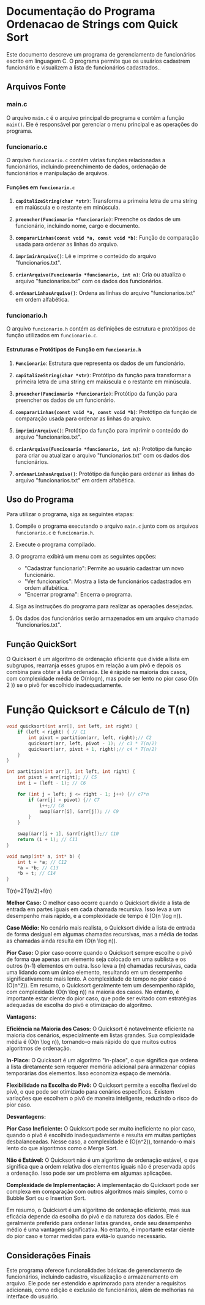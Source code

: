 # Documentação do Programa Ordenacao de Strings com Quick Sort

Este documento descreve um programa de gerenciamento de funcionários escrito em linguagem C. O programa permite que os usuários cadastrem funcionário e visualizem a lista de funcionários cadastrados..

## Arquivos Fonte

### main.c

O arquivo `main.c` é o arquivo principal do programa e contém a função `main()`. Ele é responsável por gerenciar o menu principal e as operações do programa.

### funcionario.c

O arquivo `funcionario.c` contém várias funções relacionadas a funcionários, incluindo preenchimento de dados, ordenação de funcionários e manipulação de arquivos.

#### Funções em `funcionario.c`

1. **`capitalizeString(char *str)`**: Transforma a primeira letra de uma string em maiúscula e o restante em minúscula.

2. **`preencher(Funcionario *funcionario)`**: Preenche os dados de um funcionário, incluindo nome, cargo e documento.

3. **`compararLinhas(const void *a, const void *b)`**: Função de comparação usada para ordenar as linhas do arquivo.

4. **`imprimirArquivo()`**: Lê e imprime o conteúdo do arquivo "funcionarios.txt".

5. **`criarArquivo(Funcionario *funcionario, int n)`**: Cria ou atualiza o arquivo "funcionarios.txt" com os dados dos funcionários.

6. **`ordenarLinhasArquivo()`**: Ordena as linhas do arquivo "funcionarios.txt" em ordem alfabética.

### funcionario.h

O arquivo `funcionario.h` contém as definições de estrutura e protótipos de função utilizados em `funcionario.c`.

#### Estruturas e Protótipos de Função em `funcionario.h`

1. **`Funcionario`**: Estrutura que representa os dados de um funcionário.

2. **`capitalizeString(char *str)`**: Protótipo da função para transformar a primeira letra de uma string em maiúscula e o restante em minúscula.

3. **`preencher(Funcionario *funcionario)`**: Protótipo da função para preencher os dados de um funcionário.

4. **`compararLinhas(const void *a, const void *b)`**: Protótipo da função de comparação usada para ordenar as linhas do arquivo.

5. **`imprimirArquivo()`**: Protótipo da função para imprimir o conteúdo do arquivo "funcionarios.txt".

6. **`criarArquivo(Funcionario *funcionario, int n)`**: Protótipo da função para criar ou atualizar o arquivo "funcionarios.txt" com os dados dos funcionários.

7. **`ordenarLinhasArquivo()`**: Protótipo da função para ordenar as linhas do arquivo "funcionarios.txt" em ordem alfabética.

## Uso do Programa

Para utilizar o programa, siga as seguintes etapas:

1. Compile o programa executando o arquivo `main.c` junto com os arquivos `funcionario.c` e `funcionario.h`.

2. Execute o programa compilado.

3. O programa exibirá um menu com as seguintes opções:
   - "Cadastrar funcionario": Permite ao usuário cadastrar um novo funcionário.
   - "Ver funcionarios": Mostra a lista de funcionários cadastrados em ordem alfabética.
   - "Encerrar programa": Encerra o programa.

4. Siga as instruções do programa para realizar as operações desejadas.

5. Os dados dos funcionários serão armazenados em um arquivo chamado "funcionarios.txt".

## Função QuickSort
O Quicksort é um algoritmo de ordenação eficiente que divide a lista em subgrupos, rearranja esses grupos em relação a um pivô e depois os combina para obter a lista ordenada. Ele é rápido na maioria dos casos, com complexidade média de O(nlogn), mas pode ser lento no pior caso  O(n 2 )) se o pivô for escolhido inadequadamente.
# Função Quicksort e Cálculo de T(n)

```c
void quicksort(int arr[], int left, int right) { 
    if (left < right) { // C1
        int pivot = partition(arr, left, right);// C2
        quicksort(arr, left, pivot - 1); // c3 * T(n/2)
        quicksort(arr, pivot + 1, right);// c4 * T(n/2)
    }
}

int partition(int arr[], int left, int right) {
    int pivot = arr[right]; // C5
    int i = (left - 1); // C6

    for (int j = left; j <= right - 1; j++) {// c7*n
        if (arr[j] < pivot) {// C7
            i++;// C8
            swap(&arr[i], &arr[j]); // C9
        }
    }

    swap(&arr[i + 1], &arr[right]);// C10
    return (i + 1); // C11
}

void swap(int* a, int* b) {
    int t = *a; // C12
    *a = *b; // C13
    *b = t; // C14
}
```

T(n)=2T(n/2)+f(n)


**Melhor Caso:** O melhor caso ocorre quando o Quicksort divide a lista de entrada em partes iguais em cada chamada recursiva. Isso leva a um desempenho mais rápido, e a complexidade de tempo é \(O(n \log n)\).

**Caso Médio:** No cenário mais realista, o Quicksort divide a lista de entrada de forma desigual em algumas chamadas recursivas, mas a média de todas as chamadas ainda resulta em \(O(n \log n)\).

**Pior Caso:** O pior caso ocorre quando o Quicksort sempre escolhe o pivô de forma que apenas um elemento seja colocado em uma sublista e os outros (n-1) elementos em outra. Isso leva a (n) chamadas recursivas, cada uma lidando com um único elemento, resultando em um desempenho significativamente mais lento. A complexidade de tempo no pior caso é \(O(n^2)\).
Em resumo, o Quicksort geralmente tem um desempenho rápido, com complexidade \(O(n \log n)\) na maioria dos casos. No entanto, é importante estar ciente do pior caso, que pode ser evitado com estratégias adequadas de escolha do pivô e otimização do algoritmo.


**Vantagens:**

**Eficiência na Maioria dos Casos:** O Quicksort é notavelmente eficiente na maioria dos cenários, especialmente em listas grandes. Sua complexidade média é \(O(n \log n)\), tornando-o mais rápido do que muitos outros algoritmos de ordenação.

**In-Place:** O Quicksort é um algoritmo "in-place", o que significa que ordena a lista diretamente sem requerer memória adicional para armazenar cópias temporárias dos elementos. Isso economiza espaço de memória.

**Flexibilidade na Escolha do Pivô:** O Quicksort permite a escolha flexível do pivô, o que pode ser otimizado para cenários específicos. Existem variações que escolhem o pivô de maneira inteligente, reduzindo o risco do pior caso.


**Desvantagens:**

**Pior Caso Ineficiente:** O Quicksort pode ser muito ineficiente no pior caso, quando o pivô é escolhido inadequadamente e resulta em muitas partições desbalanceadas. Nesse caso, a complexidade é \(O(n^2)\), tornando-o mais lento do que algoritmos como o Merge Sort.

**Não é Estável:** O Quicksort não é um algoritmo de ordenação estável, o que significa que a ordem relativa dos elementos iguais não é preservada após a ordenação. Isso pode ser um problema em algumas aplicações.

**Complexidade de Implementação:** A implementação do Quicksort pode ser complexa em comparação com outros algoritmos mais simples, como o Bubble Sort ou o Insertion Sort.


Em resumo, o Quicksort é um algoritmo de ordenação eficiente, mas sua eficácia depende da escolha do pivô e da natureza dos dados. Ele é geralmente preferido para ordenar listas grandes, onde seu desempenho médio é uma vantagem significativa. No entanto, é importante estar ciente do pior caso e tomar medidas para evitá-lo quando necessário.

## Considerações Finais

Este programa oferece funcionalidades básicas de gerenciamento de funcionários, incluindo cadastro, visualização e armazenamento em arquivo. Ele pode ser estendido e aprimorado para atender a requisitos adicionais, como edição e exclusão de funcionários, além de melhorias na interface do usuário.

